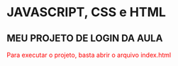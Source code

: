 # JAVASCRIPT, CSS e HTML
## MEU PROJETO DE LOGIN DA AULA 
<div style="color:red">
Para executar o projeto, basta abrir o arquivo index.html
</div>